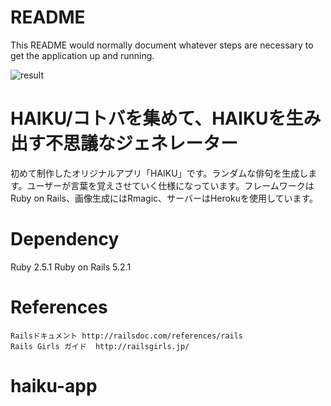 # README

This README would normally document whatever steps are necessary to get the application up and running.

![result](https://github.com/soramati/haiku-app/wiki/images/haiku.gif)

# HAIKU/コトバを集めて、HAIKUを生み出す不思議なジェネレーター

初めて制作したオリジナルアプリ「HAIKU」です。ランダムな俳句を生成します。ユーザーが言葉を覚えさせていく仕様になっています。フレームワークはRuby on Rails、画像生成にはRmagic、サーバーはHerokuを使用しています。

# Dependency
Ruby 2.5.1 Ruby on Rails 5.2.1 

# References
    Railsドキュメント http://railsdoc.com/references/rails
    Rails Girls ガイド  http://railsgirls.jp/

# haiku-app
